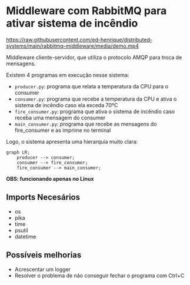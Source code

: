 # Middleware com RabbitMQ para ativar sistema de incêndio

https://raw.githubusercontent.com/ed-henrique/distributed-systems/main/rabbitmq-middleware/media/demo.mp4

Middleware cliente-servidor, que utiliza o protocolo AMQP para troca de mensagens.

Existem 4 programas em execução nesse sistema:

- `producer.py`: programa que relata a temperatura da CPU para o consumer
- `consumer.py`: programa que recebe a temperatura da CPU e ativa o sistema de incêndio caso ela exceda 70ºC
- `fire_consumer.py`: programa que ativa o sistema de incêndio caso receba uma mensagem do consumer
- `main_consumer.py`: programa que recebe as mensagens do fire_consumer e as imprime no terminal

Logo, o sistema apresenta uma hierarquia muito clara:

```mermaid
graph LR;
    producer --> consumer;
    consumer --> fire_consumer;
    fire_consumer --> main_consumer;
```

**OBS: funcionando apenas no Linux**

## Imports Necesários

- os
- pika
- time
- psutil
- datetime

## Possíveis melhorias

- Acrescentar um logger
- Resolver o problema de não conseguir fechar o programa com Ctrl+C